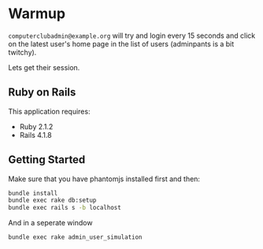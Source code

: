 Warmup
================

`computerclubadmin@example.org` will try and login every 15 seconds and click
on the latest user's home page in the list of users
(adminpants is a bit twitchy).

Lets get their session.

Ruby on Rails
-------------

This application requires:

- Ruby 2.1.2
- Rails 4.1.8

Getting Started
---------------

Make sure that you have phantomjs installed first and then:

~~~bash
bundle install
bundle exec rake db:setup
bundle exec rails s -b localhost
~~~


And in a seperate window
~~~bash
bundle exec rake admin_user_simulation
~~~

